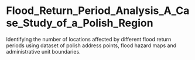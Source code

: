 # Flood_Return_Period_Analysis_A_Case_Study_of_a_Polish_Region
Identifying the number of locations affected by different flood return periods using dataset of polish address points, flood hazard maps and administrative unit boundaries.
